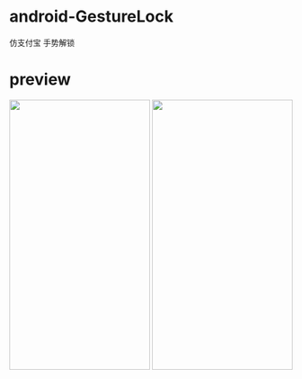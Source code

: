 # android-GestureLock
仿支付宝 手势解锁

# preview

<img src="https://github.com/LostKe/android-GestureLock/blob/master/preview/a1.jpg" width="250" height="480">
<img src="https://github.com/LostKe/android-GestureLock/blob/master/preview/a5.jpg" width="250" height="480">

